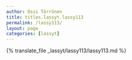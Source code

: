 ```yaml
---
author: Ossi Törrönen
title: titles.lassyt.lassy113
permalink: /lassy113/
layout: page
categories: [lassyt]
---
```

{% translate_file _lassyt/lassy113/lassy113.md %}